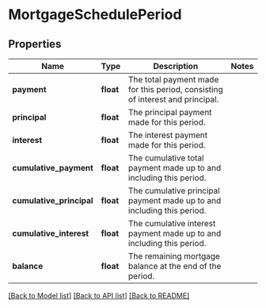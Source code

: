 # MortgageSchedulePeriod

## Properties
Name | Type | Description | Notes
------------ | ------------- | ------------- | -------------
**payment** | **float** | The total payment made for this period, consisting of interest and principal. | 
**principal** | **float** | The principal payment made for this period. | 
**interest** | **float** | The interest payment made for this period. | 
**cumulative_payment** | **float** | The cumulative total payment made up to and including this period. | 
**cumulative_principal** | **float** | The cumulative principal payment made up to and including this period. | 
**cumulative_interest** | **float** | The cumulative interest payment made up to and including this period. | 
**balance** | **float** | The remaining mortgage balance at the end of the period. | 

[[Back to Model list]](../README.md#documentation-for-models) [[Back to API list]](../README.md#documentation-for-api-endpoints) [[Back to README]](../README.md)


